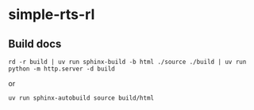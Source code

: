 # simple-rts-rl


## Build docs

`rd -r build | uv run sphinx-build -b html ./source ./build | uv run python -m http.server -d build`

or

`uv run sphinx-autobuild source build/html`